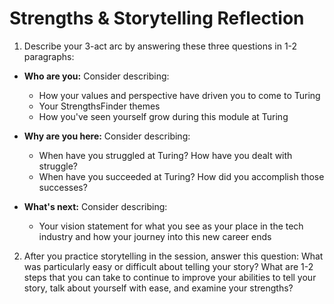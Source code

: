 # Strengths & Storytelling Reflection 

1. Describe your 3-act arc by answering these three questions in 1-2 paragraphs: 
* **Who are you:** Consider describing:
  * How your values and perspective have driven you to come to Turing
  * Your StrengthsFinder themes 
  * How you've seen yourself grow during this module at Turing 

* **Why are you here:** Consider describing:
  * When have you struggled at Turing? How have you dealt with struggle? 
  * When have you succeeded at Turing? How did you accomplish those successes?

* **What's next:** Consider describing:
  * Your vision statement for what you see as your place in the tech industry and how your journey into this new career ends

2. After you practice storytelling in the session, answer this question: What was particularly easy or difficult about telling your story? What are 1-2 steps that you can take to continue to improve your abilities to tell your story, talk about yourself with ease, and examine your strengths?
